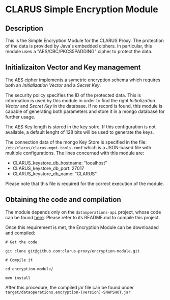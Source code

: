 # CLARUS Simple Encryption Module

## Description

This is the Simple Encryption Module for the CLARUS Proxy.
The protection of the data is provided by Java's embedded ciphers.
In particular, this module uses a "AES/CBC/PKCS5PADDING" cipher to
protect the data.

## Initializaiton Vector and Key management

The AES cipher implements a symetric encryption schema which requires
both an *Initialization Vector* and a *Secret Key*. 

The security policy specifies the ID of the protected data. This is information
is used by this module in order to find the right *Initialization Vector*
and *Secret Key* in the database. If no record is found, this module is capable
of generating both parameters and store it in a mongo database for further
usage.

The AES Key length is stored in the key sotre. If this configuration is
not available, a default lenght of 128 bits will be used to generate the keys.

The connection data of the mongo Key Store is specified in the file:
`/etc/clarus/clarus-mgmt-tools.conf`
which is a JSON-based file with multiple configurations. The lines concerned
with this module are:

* CLARUS_keystore_db_hostname: "localhost"
* CLARUS_keystore_db_port: 27017
* CLARUS_keystore_db_name: "CLARUS"

Please note that this file is required for the correct execution of the module.

## Obtaining the code and compilation

The module depends only on the `dataoperations-api` project, whose code
can be found [here](https://github.com/clarus-proxy/dataoperations-api).
Please refer to its README.md to compile this project.

Once this requirement is met, the Encryption Module can be downloaded and compiled:


`# Get the code`

`git clone git@github.com:clarus-proxy/encryption-module.git`

`# Compile it`

`cd encryption-module/`

`mvn install`

After this procedure, the compiled jar file can be found under `target/dataoperations.encryption-(version)-SNAPSHOT.jar`